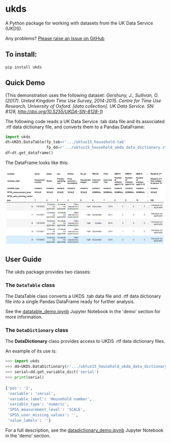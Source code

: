 # ukds
A Python package for working with datasets from the UK Data Service (UKDS).

Any problems? [Please raise an Issue on GitHub](https://github.com/building-energy/ukds/issues)

## To install:

`pip install ukds`

## Quick Demo

(This demonstration uses the following dataset: *Gershuny, J., Sullivan, O. (2017). United Kingdom Time Use Survey, 2014-2015. Centre for Time Use Research, University of Oxford. [data collection]. UK Data Service. SN: 8128, <http://doi.org/10.5255/UKDA-SN-8128-1>*)

The following code reads a UK Data Service .tab data file and its associated .rtf data dictionary file, and converts them to a Pandas DataFrame:

```python
import ukds
dt=UKDS.DataTable(fp_tab=r'.../uktus15_household.tab'
                  fp_dd=r'.../uktus15_household_ukda_data_dictionary.rtf')
df=dt.get_dataframe()
```

The DataFrame looks like this:

![dataframe_screenshot](https://github.com/building-energy/ukds/raw/master/DataTable_screenshot.png)

##  User Guide

The ukds package provides two classes:

### The `DataTable` class

The DataTable class converts a UKDS .tab data file and .rtf data dictionary file into a single Pandas DataFrame ready for further analysis.


See the [datatable_demo.ipynb](https://nbviewer.jupyter.org/github/building-energy/ukds/blob/master/demo/datatable_demo.ipynb) Jupyter Notebook in the 'demo' section for more information.


### The `DataDictionary` class

The **DataDictionary** class provides access to UKDS .rtf data dictionary files.

An example of its use is:

```python
>>> import ukds
>>> dd=UKDS.DataDictionary(r'.../uktus15_household_ukda_data_dictionary.rtf')
>>> serial=dd.get_variable_dict('serial')
>>> print(serial)

{'pos': '1',
 'variable': 'serial',
 'variable_label': 'Household number',
 'variable_type': 'numeric',
 'SPSS_measurement_level': 'SCALE',
 'SPSS_user_missing_values': '',
 'value_labels': ''}
```

For a full description, see the [datadictionary_demo.ipynb](https://nbviewer.jupyter.org/github/building-energy/ukds/blob/master/demo/datadictionary_demo.ipynb) Jupyter Notebook in the 'demo' section.






